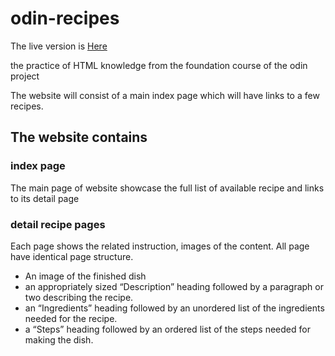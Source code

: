 # odin-recipes

The live version is <a href="https://chawchawkhin.github.io/odin-recipes/" target="_blank">Here</a> 

the practice of HTML knowledge from the foundation course of the odin project

The website will consist of a main index page which will have links to a few recipes. 

## The website contains
### index page
The main page of website showcase the full list of available recipe and links to its detail page

### detail recipe pages
Each page shows the related instruction, images of the content. All page have identical page structure.
* An image of the finished dish
* an appropriately sized “Description” heading followed by a paragraph or two describing the recipe.
* an “Ingredients” heading followed by an unordered list of the ingredients needed for the recipe.
*  a “Steps” heading followed by an ordered list of the steps needed for making the dish.

